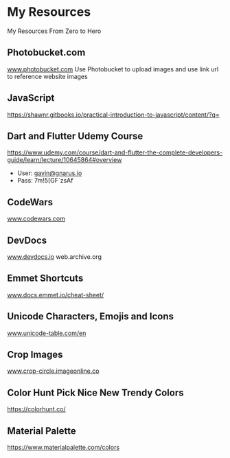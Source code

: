 # My Resources
My Resources From Zero to Hero

## Photobucket.com
www.photobucket.com 
Use Photobucket to upload images and use link url to reference website images

## JavaScript
https://shawnr.gitbooks.io/practical-introduction-to-javascript/content/?q=

## Dart and Flutter Udemy Course
https://www.udemy.com/course/dart-and-flutter-the-complete-developers-guide/learn/lecture/10645864#overview

 - User: gavin@gnarus.io
 - Pass: 7m!5[GF`zsAf

## CodeWars
www.codewars.com

## DevDocs
www.devdocs.io
web.archive.org

## Emmet Shortcuts
www.docs.emmet.io/cheat-sheet/

## Unicode Characters, Emojis and Icons
www.unicode-table.com/en

## Crop Images
www.crop-circle.imageonline.co

## Color Hunt Pick Nice New Trendy Colors
https://colorhunt.co/

## Material Palette
https://www.materialpalette.com/colors
